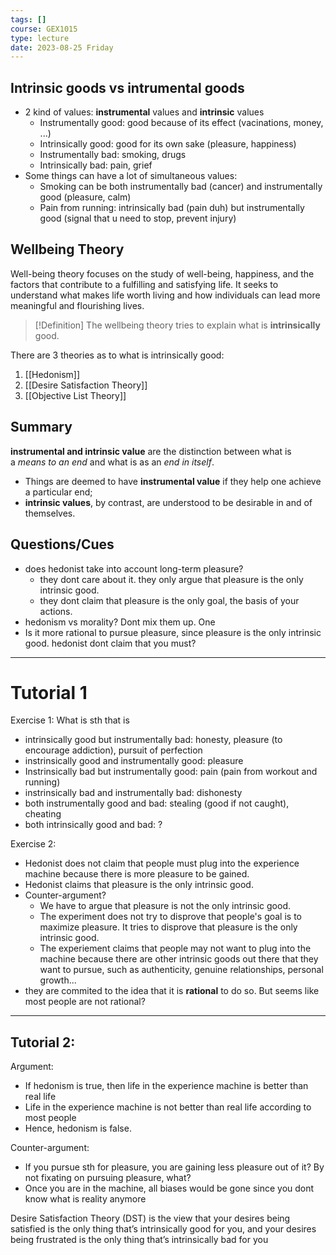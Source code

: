 ```yaml
---
tags: []
course: GEX1015
type: lecture
date: 2023-08-25 Friday
---
```

## Intrinsic goods vs intrumental goods

- 2 kind of values: **instrumental** values and **intrinsic** values
	- Instrumentally good: good because of its effect (vacinations, money, ...)
	- Intrinsically good: good for its own sake (pleasure, happiness)
	- Instrumentally bad: smoking, drugs
	- Intrinsically bad: pain, grief
- Some things can have a lot of simultaneous values:
	- Smoking can be both instrumentally bad (cancer) and instrumentally good (pleasure, calm)
	- Pain from running: intrinsically bad (pain duh) but instrumentally good (signal that u need to stop, prevent injury)


## Wellbeing Theory

Well-being theory focuses on the study of well-being, happiness, and the factors that contribute to a fulfilling and satisfying life. It seeks to understand what makes life worth living and how individuals can lead more meaningful and flourishing lives.

>[!Definition]
>The wellbeing theory tries to explain what is **intrinsically** good.

There are 3 theories as to what is intrinsically good:

1. [[Hedonism]]
2. [[Desire Satisfaction Theory]]
3. [[Objective List Theory]]

## Summary

**instrumental and intrinsic value** are the distinction between what is a _means to an end_ and what is as an _end in itself_. 
- Things are deemed to have **instrumental value** if they help one achieve a particular end; 
- **intrinsic values**, by contrast, are understood to be desirable in and of themselves.

## Questions/Cues

- does hedonist take into account long-term pleasure? 
	- they dont care about it. they only argue that pleasure is the only intrinsic good.
	- they dont claim that pleasure is the only goal, the basis of your actions.
- hedonism vs morality? Dont mix them up. One
- Is it more rational to pursue pleasure, since pleasure is the only intrinsic good. hedonist dont claim that you must?

---
# Tutorial 1

Exercise 1:
What is sth that is
- intrinsically good but instrumentally bad: honesty, pleasure (to encourage addiction), pursuit of perfection
- instrinsically good and instrumentally good: pleasure
- Instrinsically bad but instrumentally good:  pain (pain from workout and running)
- instrinsically bad and instrumentally bad: dishonesty
- both instrumentally good and bad: stealing (good if not caught), cheating 
- both intrinsically good and bad: ?

Exercise 2:
- Hedonist does not claim that people must plug into the experience machine because there is more pleasure to be gained.
- Hedonist claims that pleasure is the only intrinsic good.
- Counter-argument?
	- We have to argue that pleasure is not the only intrinsic good.
	- The experiment does not try to disprove that people's goal is to maximize pleasure. It tries to disprove that pleasure is the only intrinsic good. 
	- The experiement claims that people may not want to plug into the machine because there are other intrinsic goods out there that they want to pursue, such as authenticity, genuine relationships, personal growth...
- they are commited to the idea that it is **rational** to do so. But seems like most people are not rational?

---
## Tutorial 2:

Argument:
- If hedonism is true, then life in the experience machine is better than real life
- Life in the experience machine is not better than real life according to most people
- Hence, hedonism is false.

Counter-argument:
- If you pursue sth for pleasure, you are gaining less pleasure out of it? By not fixating on pursuing pleasure, what?
- Once you are in the machine, all biases would be gone since you dont know what is reality anymore

Desire Satisfaction Theory (DST) is the view that your desires being satisfied is the only thing that’s intrinsically good for you, and your desires being frustrated is the only thing that’s intrinsically bad for you